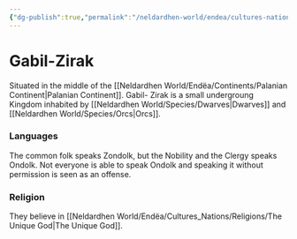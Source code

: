 ```yaml
---
{"dg-publish":true,"permalink":"/neldardhen-world/endea/cultures-nations/places/gabil-zirak/"}
---
```


# Gabil-Zirak
Situated in the middle of the [[Neldardhen World/Endëa/Continents/Palanian Continent\|Palanian Continent]].
Gabil- Zirak is a small undergroung Kingdom inhabited by [[Neldardhen World/Species/Dwarves\|Dwarves]] and [[Neldardhen World/Species/Orcs\|Orcs]].

### Languages
The common folk speaks Zondolk, but the Nobility and the Clergy speaks Ondolk.
Not everyone is able to speak Ondolk and speaking it without permission is seen as an offense.
### Religion
They believe in [[Neldardhen World/Endëa/Cultures_Nations/Religions/The Unique God\|The Unique God]].